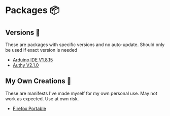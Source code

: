 # Packages 📦
## Versions 🚩
These are packages with specific versions and no auto-update. Should only be used if exact version is needed
- [Arduino IDE V1.8.15](https://github.com/EscWasTaken/scoop-special/blob/main/bucket/arduino-v-1-8-15.json)
- [Authy V2.1.0](https://github.com/EscWasTaken/scoop-special/blob/main/bucket/authy-v-2-1-0.json)
## My Own Creations 🧪
These are manifests I've made myself for my own personal use. May not work as expected. Use at own risk.
- [Firefox Portable](https://github.com/EscWasTaken/scoop-special/blob/main/bucket/firefox-portable.json)
